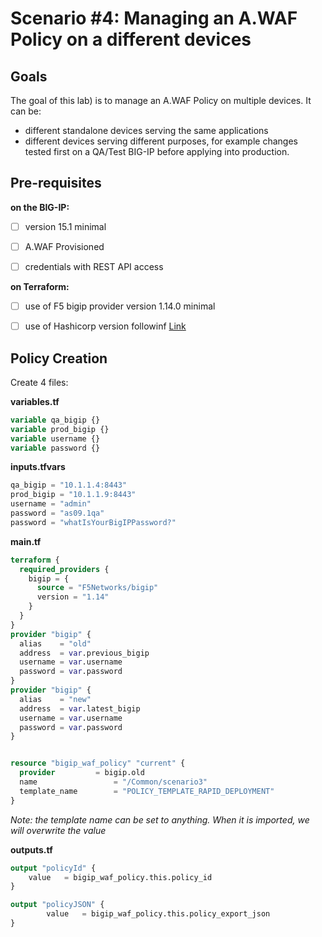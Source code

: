 # Scenario #4: Managing an A.WAF Policy on a different devices


## Goals
The goal of this lab) is to manage an A.WAF Policy on multiple devices. It can be:
 - different standalone devices serving the same applications
 - different devices serving different purposes, for example changes tested first on a QA/Test BIG-IP before applying into production.

## Pre-requisites

**on the BIG-IP:**

 - [ ] version 15.1 minimal
 - [ ] A.WAF Provisioned
 - [ ] credentials with REST API access


**on Terraform:**

 - [ ] use of F5 bigip provider version 1.14.0 minimal
 - [ ] use of Hashicorp version followinf [Link](https://clouddocs.f5.com/products/orchestration/terraform/latest/userguide/overview.html#releases-and-versioning)


## Policy Creation

Create 4 files:

**variables.tf**
```terraform
variable qa_bigip {}
variable prod_bigip {}
variable username {}
variable password {}
```

**inputs.tfvars**
```terraform
qa_bigip = "10.1.1.4:8443"
prod_bigip = "10.1.1.9:8443"
username = "admin"
password = "as09.1qa"
password = "whatIsYourBigIPPassword?"
```

**main.tf**
```terraform
terraform {
  required_providers {
    bigip = {
      source = "F5Networks/bigip"
      version = "1.14"
    }
  }
}
provider "bigip" {
  alias    = "old"
  address  = var.previous_bigip
  username = var.username
  password = var.password
}
provider "bigip" {
  alias    = "new"
  address  = var.latest_bigip
  username = var.username
  password = var.password
}


resource "bigip_waf_policy" "current" {
  provider	       = bigip.old
  name                 = "/Common/scenario3"
  template_name        = "POLICY_TEMPLATE_RAPID_DEPLOYMENT"
}
```
*Note: the template name can be set to anything. When it is imported, we will overwrite the value*


**outputs.tf**
```terraform
output "policyId" {
	value	= bigip_waf_policy.this.policy_id
}

output "policyJSON" {
        value   = bigip_waf_policy.this.policy_export_json
}
```
